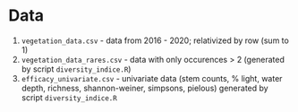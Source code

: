 # Data

1. `vegetation_data.csv` - data from 2016 - 2020; relativized by row (sum to 1)
2. `vegetation_data_rares.csv` - data with only occurences > 2 (generated by script `diversity_indice.R`)
3. `efficacy_univariate.csv` - univariate data (stem counts, % light, water depth, richness, shannon-weiner, simpsons, pielous) generated by script `diversity_indice.R`
